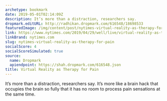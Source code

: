 ```yaml
---
archetype: bookmark
date: 2019-05-01T02:14:09Z
description: It’s more than a distraction, researchers say.
dropmark.editURL: http://radhikan.dropmark.com/616548/18698533
featuredImage: /img/content/post/nytimes-virtual-reality-as-therapy-for-pain.jpg
link: https://www.nytimes.com/2019/04/29/well/live/virtual-reality-as-therapy-for-pain.html
linkBrand: nytimes.com
slug: nytimes-virtual-reality-as-therapy-for-pain
socialScore: 4
socialScoreSimulated: true
source:
  name: Dropmark
  apiendpoint: https://shah.dropmark.com/616548.json
title: Virtual Reality as Therapy for Pain
---
```

It’s more than a distraction, researchers say. It’s more like a brain hack that occupies the brain so fully that it has no room to process pain sensations at the same time.